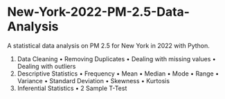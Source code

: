 # New-York-2022-PM-2.5-Data-Analysis
A statistical data analysis on PM 2.5 for New York in 2022 with Python.

1.	Data Cleaning 
•	Removing Duplicates
•	Dealing with missing values
•	Dealing with outliers
2.	Descriptive Statistics
•	Frequency
•	Mean
•	Median
•	Mode
•	Range
•	Variance
•	Standard Deviation
•	Skewness
•	Kurtosis
3.	Inferential Statistics
•	2 Sample T-Test
